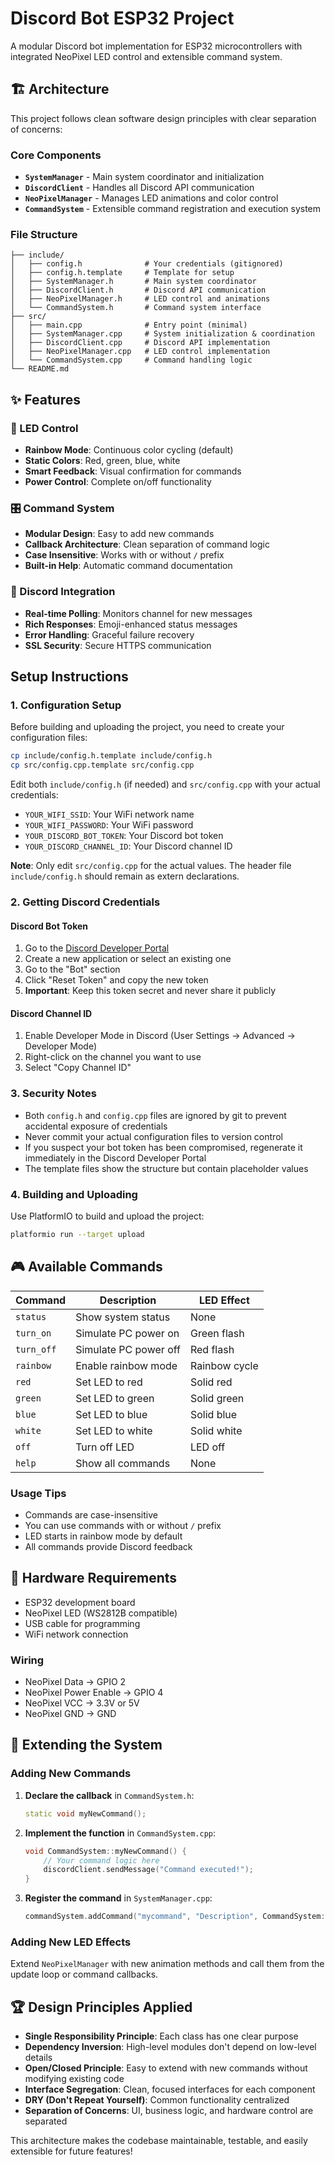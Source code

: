 # Discord Bot ESP32 Project

A modular Discord bot implementation for ESP32 microcontrollers with integrated NeoPixel LED control and extensible command system.

## 🏗️ Architecture

This project follows clean software design principles with clear separation of concerns:

### Core Components

- **`SystemManager`** - Main system coordinator and initialization
- **`DiscordClient`** - Handles all Discord API communication
- **`NeoPixelManager`** - Manages LED animations and color control
- **`CommandSystem`** - Extensible command registration and execution system

### File Structure

```
├── include/
│   ├── config.h              # Your credentials (gitignored)
│   ├── config.h.template     # Template for setup
│   ├── SystemManager.h       # Main system coordinator
│   ├── DiscordClient.h       # Discord API communication
│   ├── NeoPixelManager.h     # LED control and animations
│   └── CommandSystem.h       # Command system interface
├── src/
│   ├── main.cpp              # Entry point (minimal)
│   ├── SystemManager.cpp     # System initialization & coordination
│   ├── DiscordClient.cpp     # Discord API implementation
│   ├── NeoPixelManager.cpp   # LED control implementation
│   └── CommandSystem.cpp     # Command handling logic
└── README.md
```

## ✨ Features

### 🌈 LED Control
- **Rainbow Mode**: Continuous color cycling (default)
- **Static Colors**: Red, green, blue, white
- **Smart Feedback**: Visual confirmation for commands
- **Power Control**: Complete on/off functionality

### 🎛️ Command System
- **Modular Design**: Easy to add new commands
- **Callback Architecture**: Clean separation of command logic
- **Case Insensitive**: Works with or without `/` prefix
- **Built-in Help**: Automatic command documentation

### 📡 Discord Integration
- **Real-time Polling**: Monitors channel for new messages
- **Rich Responses**: Emoji-enhanced status messages
- **Error Handling**: Graceful failure recovery
- **SSL Security**: Secure HTTPS communication

## Setup Instructions

### 1. Configuration Setup

Before building and uploading the project, you need to create your configuration files:

```bash
cp include/config.h.template include/config.h
cp src/config.cpp.template src/config.cpp
```

Edit both `include/config.h` (if needed) and `src/config.cpp` with your actual credentials:

- `YOUR_WIFI_SSID`: Your WiFi network name
- `YOUR_WIFI_PASSWORD`: Your WiFi password  
- `YOUR_DISCORD_BOT_TOKEN`: Your Discord bot token
- `YOUR_DISCORD_CHANNEL_ID`: Your Discord channel ID

**Note**: Only edit `src/config.cpp` for the actual values. The header file `include/config.h` should remain as extern declarations.

### 2. Getting Discord Credentials

#### Discord Bot Token

1. Go to the [Discord Developer Portal](https://discord.com/developers/applications)
2. Create a new application or select an existing one
3. Go to the "Bot" section
4. Click "Reset Token" and copy the new token
5. **Important**: Keep this token secret and never share it publicly

#### Discord Channel ID

1. Enable Developer Mode in Discord (User Settings → Advanced → Developer Mode)
2. Right-click on the channel you want to use
3. Select "Copy Channel ID"

### 3. Security Notes

- Both `config.h` and `config.cpp` files are ignored by git to prevent accidental exposure of credentials
- Never commit your actual configuration files to version control
- If you suspect your bot token has been compromised, regenerate it immediately in the Discord Developer Portal
- The template files show the structure but contain placeholder values

### 4. Building and Uploading

Use PlatformIO to build and upload the project:

```bash
platformio run --target upload
```

## 🎮 Available Commands

| Command | Description | LED Effect |
|---------|-------------|------------|
| `status` | Show system status | None |
| `turn_on` | Simulate PC power on | Green flash |
| `turn_off` | Simulate PC power off | Red flash |
| `rainbow` | Enable rainbow mode | Rainbow cycle |
| `red` | Set LED to red | Solid red |
| `green` | Set LED to green | Solid green |
| `blue` | Set LED to blue | Solid blue |
| `white` | Set LED to white | Solid white |
| `off` | Turn off LED | LED off |
| `help` | Show all commands | None |

### Usage Tips
- Commands are case-insensitive
- You can use commands with or without `/` prefix
- LED starts in rainbow mode by default
- All commands provide Discord feedback

## 🔧 Hardware Requirements

- ESP32 development board
- NeoPixel LED (WS2812B compatible)
- USB cable for programming
- WiFi network connection

### Wiring
- NeoPixel Data → GPIO 2
- NeoPixel Power Enable → GPIO 4
- NeoPixel VCC → 3.3V or 5V
- NeoPixel GND → GND

## 🚀 Extending the System

### Adding New Commands

1. **Declare the callback** in `CommandSystem.h`:
   ```cpp
   static void myNewCommand();
   ```

2. **Implement the function** in `CommandSystem.cpp`:
   ```cpp
   void CommandSystem::myNewCommand() {
       // Your command logic here
       discordClient.sendMessage("Command executed!");
   }
   ```

3. **Register the command** in `SystemManager.cpp`:
   ```cpp
   commandSystem.addCommand("mycommand", "Description", CommandSystem::myNewCommand);
   ```

### Adding New LED Effects

Extend `NeoPixelManager` with new animation methods and call them from the update loop or command callbacks.

## 🏆 Design Principles Applied

- **Single Responsibility Principle**: Each class has one clear purpose
- **Dependency Inversion**: High-level modules don't depend on low-level details
- **Open/Closed Principle**: Easy to extend with new commands without modifying existing code
- **Interface Segregation**: Clean, focused interfaces for each component
- **DRY (Don't Repeat Yourself)**: Common functionality centralized
- **Separation of Concerns**: UI, business logic, and hardware control are separated

This architecture makes the codebase maintainable, testable, and easily extensible for future features!
